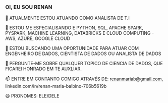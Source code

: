 ### OI, EU SOU RENAN


🔭 ATUALMENTE ESTOU ATUANDO COMO ANALISTA DE T.I

🌱 ESTOU ME ESPECIALISANDO E PYTHON, SQL, APACHE SPARK, PYSPARK, MACHINE LEARNING, DATABRICKS E CLOUD COMPUTING - AWS, AZURE, GOOGLE CLOUD

👯 ESTOU BUSCANDO UMA OPORTUNIDADE PARA ATUAR COM ENGENHEIRO DE DADOS, CIENTISTA DE DADOS OU ANALISTA DE DADOS

💬 PERGUNTE-ME SOBRE QUALQUER TOPICO DE CIENCIA DE DADOS, QUE FICAREI HONRADO EM TE AUXLIAR.

📫 ENTRE EM CONTANTO COMIGO ATRAVÉS DE: renanmariab@gmail.com, linkedin.com/in/renan-maria-balbino-706b5619b

😄 PRONOMES: ELE/DELE
